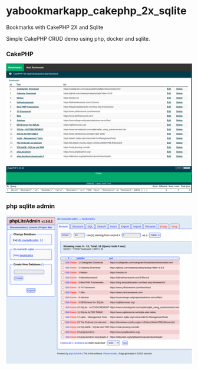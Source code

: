 # yabookmarkapp_cakephp_2x_sqlite
Bookmarks with CakePHP 2X and Sqlite

Simple CakePHP CRUD demo using php, docker and sqlite.


### CakePHP
![](srceens/cakephp.png)


### php sqlite admin
![](srceens/php_lite_admin.png)